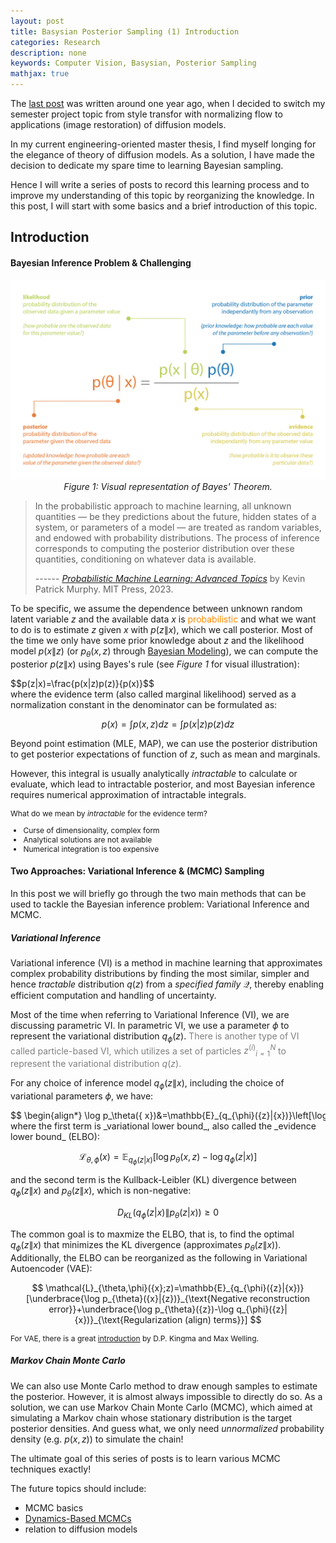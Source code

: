 ```yaml
---
layout: post
title: Basysian Posterior Sampling (1) Introduction
categories: Research
description: none
keywords: Computer Vision, Basysian, Posterior Sampling
mathjax: true
---
```



The [last post](2022/06/21/Real-NVP-Intro/) was written around one year ago, when I decided to switch my semester project topic from style transfor with normalizing flow to applications (image restoration) of diffusion models.

In my current engineering-oriented master thesis, I find myself longing for the elegance of theory of diffusion models. As a solution, I have made the decision to dedicate my spare time to learning Bayesian sampling.

Hence I will write a series of posts to record this learning process and to improve my understanding of this topic by reorganizing the knowledge. In this post, I will start with some basics and a brief introduction of this topic.

## Introduction

#### Bayesian Inference Problem & Challenging

<p align="center">
  <img src="/images/blog/Bayesian_Posterior_Sampling/Introduction/Bayes.png" alt="Bayes Theorem" width="700">
  <br/>
  <em>Figure 1: Visual representation of Bayes' Theorem.</em>
</p>

> In the probabilistic approach to machine learning, all unknown quantities — be they predictions about the future, hidden states of a system, or parameters of a model — are treated as random variables, and endowed with probability distributions. The process of inference corresponds to computing the posterior distribution over these quantities, conditioning on whatever data is available.
>
> ------ [_Probabilistic Machine Learning: Advanced Topics_](https://probml.github.io/pml-book/book2.html) by Kevin Patrick Murphy. MIT Press, 2023.

To be specific, we assume the dependence between unknown random latent variable $z$ and the available data $x$ is <span style="color:#FF8C00">probabilistic</span> and what we want to do is to estimate $z$ given $x$ with $p(z\| x)$, which we call posterior. 
Most of the time we only have some prior knowledge about $z$ and the likelihood model $p(x\|z)$ (or $p_\theta(x, z)$ through [Bayesian Modeling](https://changliu00.github.io/static/Bayesian%20Learning%20-%20Basics%20and%20Advances.pdf)), we can compute the posterior $p(z\| x)$ using Bayes's rule (see _Figure 1_ for visual illustration):
<div style="overflow-x: auto; white-space: nowrap;">
  $$p(z|x)=\frac{p(x|z)p(z)}{p(x)}$$
</div>
where the evidence term (also called marginal likelihood) served as a normalization constant in the denominator can be formulated as:

$$ p(x)=\int p(x,z)dz=\int p(x|z)p(z)dz $$

<!-- Here goes an example of Image Restoration (IR), the task is to estimate the ground truth image $x_0$ give measurement $y$ and we can write the posterior as $p(x_0\|y)=\frac{p(y\|x_0)p(x_0)}{p(y)}$. The prior knowledge $p(x_0)$ may tell us we are observing bird, and the measurement comes from the degradation model $y=\mathcal{H}x_0 +n$ -->

Beyond point estimation (MLE, MAP), we can use the posterior distribution to get posterior expectations of function of $z$, such as mean and marginals.

However, this integral is usually analytically _intractable_ to calculate or evaluate, which lead to intractable posterior, and most Bayesian inference requires numerical approximation of intractable integrals.


<div style="font-size: 12px;">
What do we mean by <em>intractable</em> for the evidence term?
<ul> <li> Curse of dimensionality, complex form</li> <li>Analytical solutions are not available</li> <li>Numerical integration is too expensive</li>
</ul>
</div>

#### Two Approaches: Variational Inference & (MCMC) Sampling

In this post we will briefly go through the two main methods that can be used to tackle the Bayesian inference problem: Variational Inference and MCMC.

##### Variational Inference

Variational inference (VI) is a method in machine learning that approximates complex probability distributions by finding the most similar, simpler and hence _tractable_ distribution $q(z)$ from a _specified family_ $\mathcal{Q}$, thereby enabling efficient computation and handling of uncertainty.

Most of the time when referring to Variational Inference (VI), we are discussing parametric VI. In parametric VI, we use a parameter $\phi$ to represent the variational distribution $q_\phi(z)$. 
<span style="color:gray">There is another type of VI called particle-based VI, which utilizes a set of particles ${z^{(i)}}_{i=1}^{N}$ to represent the variational distribution $q(z)$.</span>

For any choice of inference model $q_{\phi}({z}\|{x})$, including the choice of variational parameters $\phi$, we have:

<div style="overflow-x: auto; white-space: nowrap;">
    $$
    \begin{align*}
    \log p_\theta({ x})&=\mathbb{E}_{q_{\phi}({z}|{x})}\left[\log p_\theta({x})\right]\\ 
    &=\mathbb{E}_{q_{\phi}({z}|{x})}\left[\log\left[\frac{p_\theta({x},{z})}{p_\theta({z}|{x})}\right]\right] \\
    &=\mathbb{E}_{q_{\phi}({z}|{x})}\left[\log\left[{\frac{p_{\theta}({x},{z})}{q_{\phi}({z}|{x})}}{\frac{q_{\phi}({z}|{x})}{p_{\theta}({z}|{x})}}\right]\right] \\
    &=\mathbb{E}_{q_{\phi}({z}|{x})}\left[\log\left[\frac{p_{\theta}({x},{z})}{q_{\phi}({z}|{x})}\right]\right]+\mathbb{E}_{q_{\phi}({z}|{x})}\left[\log\left[\frac{q_{\phi}({z}|{x})}{p_{\theta}({z}|{x})}\right]\right]
    \end{align*}
    $$
</div>
where the first term is _variational lower bound_, also called the _evidence lower bound_ (ELBO):

$$
\mathcal{L}_{\theta,\phi}({x})=\mathbb{E}_{q_{\phi}({z}|{x})}\left[\log p_{\theta}({x},{z})-\log q_{\phi}({z}|{x})\right]
$$

and the second term is the Kullback-Leibler (KL) divergence between $q_{\phi}({z}\|{x})$ and $p_{\theta}({z}\|{x})$, which is non-negative: 

$$D_{K L}(q_{\phi}({z}|{x})\lVert p_{\theta}({z}|{x})) \geq 0$$

The common goal is to maxmize the ELBO, that is, to find the optimal $q_{\phi}({z}\|{x})$ that minimizes the KL divergence (approximates $p_{\theta}({z}\|{x})$). Additionally, the ELBO can be reorganized as the following in Variational Autoencoder (VAE):

$$
\mathcal{L}_{\theta,\phi}({x};z)=\mathbb{E}_{q_{\phi}({z}|{x})}[\underbrace{\log p_{\theta}({x}|{z})}_{\text{Negative reconstruction error}}+\underbrace{\log p_{\theta}({z})-\log q_{\phi}({z}|{x})}_{\text{Regularization (align) terms}}]
$$

<div style="font-size: 12px;">
<p style='margin-bottom: 10px;'>
For VAE, there is a great <a href="https://arxiv.org/abs/1906.02691">introduction</a> by D.P. Kingma and Max Welling.</p>
</div>

##### Markov Chain Monte Carlo
We can also use Monte Carlo method to draw enough samples to estimate the posterior. However, it is almost always impossible to directly do so. As a solution, we can use Markov Chain Monte Carlo (MCMC), which aimed at simulating a Markov chain whose stationary distribution is the target posterior densities. And guess what, we only need _unnormalized_ probability density (e.g. $p(x,z)$) to simulate the chain!

The ultimate goal of this series of posts is to learn various MCMC techniques exactly!

The future topics should include:
- MCMC basics
- [Dynamics-Based MCMCs](https://changliu00.github.io/static/d_mcmc.pdf)
- relation to diffusion models
  
<!-- [Dynamics-Based MCMCs](https://changliu00.github.io/static/ManifoldSampling-ChangLiu.pdf) 
https://towardsdatascience.com/bayesian-inference-problem-mcmc-and-variational-inference-25a8aa9bce29
file:///C:/Users/admin/Downloads/Zhuo_uchicago_0330D_15243.pdf
https://nlp.jbnu.ac.kr/PGM/slides_other/GibbsSampling.pdf
file:///C:/yuazhu/paper_reading/DeepPM_Draft-2.pdf -->
